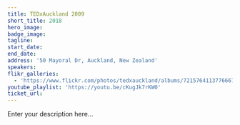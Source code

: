 ```yaml
---
title: TEDxAuckland 2009
short_title: 2018
hero_image:
badge_image:
tagline:
start_date:
end_date:
address: '50 Mayoral Dr, Auckland, New Zealand'
speakers:
flikr_galleries:
  - 'https://www.flickr.com/photos/tedxauckland/albums/72157641137766674'
youtube_playlist: 'https://youtu.be/cKugJk7rKW0'
ticket_url:
---
```


Enter your description here…